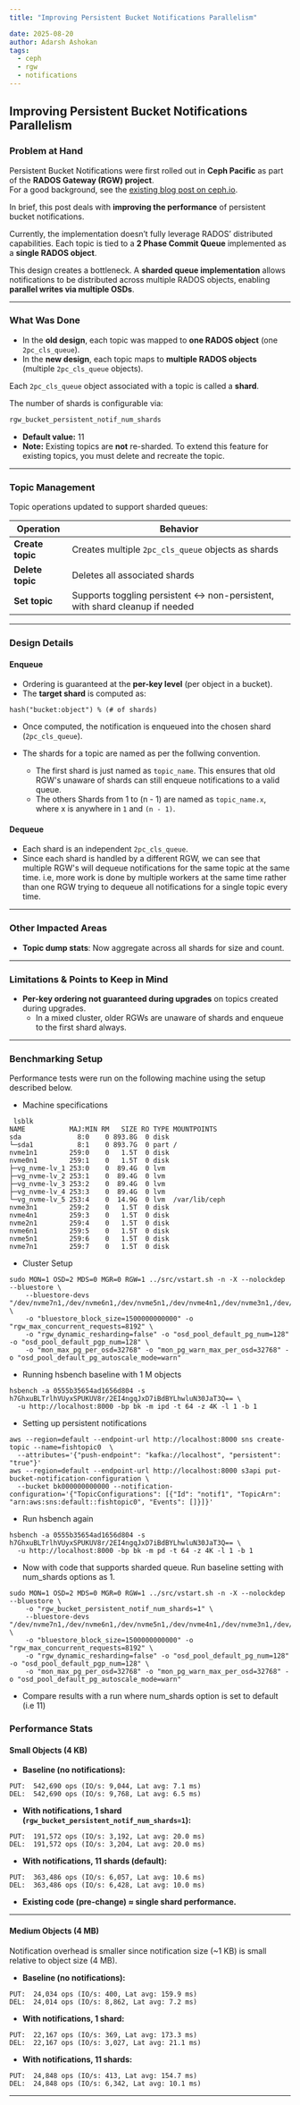 ```yaml
---
title: "Improving Persistent Bucket Notifications Parallelism"

date: 2025-08-20
author: Adarsh Ashokan
tags:
  - ceph
  - rgw
  - notifications
---
```


## Improving Persistent Bucket Notifications Parallelism

### Problem at Hand  

Persistent Bucket Notifications were first rolled out in **Ceph Pacific** as part of the **RADOS Gateway (RGW) project**.  
For a good background, see the [existing blog post on ceph.io](https://ceph.io/en/news/blog/2021/persistent-bucket-notifications-deep-dive/).  

In brief, this post deals with **improving the performance** of persistent bucket notifications.  

Currently, the implementation doesn’t fully leverage RADOS’ distributed capabilities. Each topic is tied to a **2 Phase Commit Queue** implemented as a   **single RADOS object**.

This design creates a bottleneck. A **sharded queue implementation** allows notifications to be distributed across multiple RADOS objects, enabling **parallel writes via multiple OSDs**.  

---

<!-- ### Example  

- Suppose you create **10,000 objects** in a Ceph bucket.  
- In the current design, all `"Object Created"` notifications are directed to a **single queue object**, causing contention on a single OSD.  
- With **sharded topic queues**, notifications are split across multiple queue objects. Multiple OSDs now handle writes in parallel, removing the bottleneck.  

--- -->

### What Was Done  

- In the **old design**, each topic was mapped to **one RADOS object** (one `2pc_cls_queue`).  
- In the **new design**, each topic maps to **multiple RADOS objects** (multiple `2pc_cls_queue` objects).  

Each `2pc_cls_queue` object associated with a topic is called a **shard**.  

The number of shards is configurable via:  

```bash
rgw_bucket_persistent_notif_num_shards
```

- **Default value:** 11  
- **Note:** Existing topics are **not** re-sharded. To extend this feature for existing topics, you must delete and recreate the topic.  

---

### Topic Management  

Topic operations updated to support sharded queues:  

| Operation        | Behavior                                                                    |
| ---------------- | --------------------------------------------------------------------------- |
| **Create topic** | Creates multiple `2pc_cls_queue` objects as shards                          |
| **Delete topic** | Deletes all associated shards                                               |
| **Set topic**    | Supports toggling persistent ↔ non-persistent, with shard cleanup if needed |

---

### Design Details  

#### Enqueue  
- Ordering is guaranteed at the **per-key level** (per object in a bucket).  
- The **target shard** is computed as:  

```
hash("bucket:object") % (# of shards)
```  

- Once computed, the notification is enqueued into the chosen shard (`2pc_cls_queue`).  
  
- The shards for a topic are named as per the follwing convention. 
    - The first shard is just named as `topic_name`. This ensures that old RGW's unaware of shards can still enqueue notifications to a valid queue.
    - The others Shards from 1 to (n - 1) are named as `topic_name.x`, where x is anywhere in `1` and `(n - 1)`.

#### Dequeue  
- Each shard is an independent `2pc_cls_queue`.  
- Since each shard is handled by a different RGW, we can see that multiple RGW's will dequeue notifications for the same topic at the same time. i.e, more work is done by multiple workers at the same time rather than one RGW trying to dequeue all notifications for a single topic every time.

---

### Other Impacted Areas  

- **Topic dump stats**: Now aggregate across all shards for size and count.  

---

### Limitations & Points to Keep in Mind  

- **Per-key ordering not guaranteed during upgrades** on topics created during upgrades.  
  - In a mixed cluster, older RGWs are unaware of shards and enqueue to the first shard always.  

---

### Benchmarking Setup 

Performance tests were run on the following machine using the setup described below.

* Machine specifications

```
 lsblk
NAME           MAJ:MIN RM   SIZE RO TYPE MOUNTPOINTS
sda              8:0    0 893.8G  0 disk
└─sda1           8:1    0 893.7G  0 part /
nvme1n1        259:0    0   1.5T  0 disk
nvme0n1        259:1    0   1.5T  0 disk
├─vg_nvme-lv_1 253:0    0  89.4G  0 lvm
├─vg_nvme-lv_2 253:1    0  89.4G  0 lvm
├─vg_nvme-lv_3 253:2    0  89.4G  0 lvm
├─vg_nvme-lv_4 253:3    0  89.4G  0 lvm
└─vg_nvme-lv_5 253:4    0  14.9G  0 lvm  /var/lib/ceph
nvme3n1        259:2    0   1.5T  0 disk
nvme4n1        259:3    0   1.5T  0 disk
nvme2n1        259:4    0   1.5T  0 disk
nvme6n1        259:5    0   1.5T  0 disk
nvme5n1        259:6    0   1.5T  0 disk
nvme7n1        259:7    0   1.5T  0 disk
```
* Cluster Setup 

```
sudo MON=1 OSD=2 MDS=0 MGR=0 RGW=1 ../src/vstart.sh -n -X --nolockdep --bluestore \
    --bluestore-devs "/dev/nvme7n1,/dev/nvme6n1,/dev/nvme5n1,/dev/nvme4n1,/dev/nvme3n1,/dev/nvme2n1" \
    -o "bluestore_block_size=1500000000000" -o "rgw_max_concurrent_requests=8192" \
    -o "rgw_dynamic_resharding=false" -o "osd_pool_default_pg_num=128" -o "osd_pool_default_pgp_num=128" \
    -o "mon_max_pg_per_osd=32768" -o "mon_pg_warn_max_per_osd=32768" -o "osd_pool_default_pg_autoscale_mode=warn"
```

* Running hsbench baseline with 1 M objects

```
hsbench -a 0555b35654ad1656d804 -s h7GhxuBLTrlhVUyxSPUKUV8r/2EI4ngqJxD7iBdBYLhwluN30JaT3Q== \
  -u http://localhost:8000 -bp bk -m ipd -t 64 -z 4K -l 1 -b 1
```

* Setting up persistent notifications

```
aws --region=default --endpoint-url http://localhost:8000 sns create-topic --name=fishtopic0  \
  --attributes='{"push-endpoint": "kafka://localhost", "persistent": "true"}'
aws --region=default --endpoint-url http://localhost:8000 s3api put-bucket-notification-configuration \
  --bucket bk000000000000 --notification-configuration='{"TopicConfigurations": [{"Id": "notif1", "TopicArn": "arn:aws:sns:default::fishtopic0", "Events": []}]}'
```

* Run hsbench again
```
hsbench -a 0555b35654ad1656d804 -s h7GhxuBLTrlhVUyxSPUKUV8r/2EI4ngqJxD7iBdBYLhwluN30JaT3Q== \
  -u http://localhost:8000 -bp bk -m pd -t 64 -z 4K -l 1 -b 1
```

* Now with code that supports sharded queue. Run baseline setting with num_shards options as 1. 

```
sudo MON=1 OSD=2 MDS=0 MGR=0 RGW=1 ../src/vstart.sh -n -X --nolockdep --bluestore \
    -o "rgw_bucket_persistent_notif_num_shards=1" \
    --bluestore-devs "/dev/nvme7n1,/dev/nvme6n1,/dev/nvme5n1,/dev/nvme4n1,/dev/nvme3n1,/dev/nvme2n1" \
    -o "bluestore_block_size=1500000000000" -o "rgw_max_concurrent_requests=8192" \
    -o "rgw_dynamic_resharding=false" -o "osd_pool_default_pg_num=128" -o "osd_pool_default_pgp_num=128" \
    -o "mon_max_pg_per_osd=32768" -o "mon_pg_warn_max_per_osd=32768" -o "osd_pool_default_pg_autoscale_mode=warn"
```

* Compare results with a run where num_shards option is set to default (i.e 11)

### Performance Stats

#### Small Objects (4 KB)  

- **Baseline (no notifications):**  
```
PUT:  542,690 ops (IO/s: 9,044, Lat avg: 7.1 ms)
DEL:  542,690 ops (IO/s: 9,768, Lat avg: 6.5 ms)
```  

- **With notifications, 1 shard (`rgw_bucket_persistent_notif_num_shards=1`):**  
```
PUT:  191,572 ops (IO/s: 3,192, Lat avg: 20.0 ms)
DEL:  191,572 ops (IO/s: 3,204, Lat avg: 20.0 ms)
```  

- **With notifications, 11 shards (default):**  
```
PUT:  363,486 ops (IO/s: 6,057, Lat avg: 10.6 ms)
DEL:  363,486 ops (IO/s: 6,428, Lat avg: 10.0 ms)
```  

- **Existing code (pre-change) ≈ single shard performance.**  

---

#### Medium Objects (4 MB)  

Notification overhead is smaller since notification size (~1 KB) is small relative to object size (4 MB).  

- **Baseline (no notifications):**
```
PUT:  24,034 ops (IO/s: 400, Lat avg: 159.9 ms)
DEL:  24,014 ops (IO/s: 8,862, Lat avg: 7.2 ms)
```  

- **With notifications, 1 shard:**  
```
PUT:  22,167 ops (IO/s: 369, Lat avg: 173.3 ms)
DEL:  22,167 ops (IO/s: 3,027, Lat avg: 21.1 ms)
```  

- **With notifications, 11 shards:**  
```
PUT:  24,848 ops (IO/s: 413, Lat avg: 154.7 ms)
DEL:  24,848 ops (IO/s: 6,342, Lat avg: 10.1 ms)
```  

---